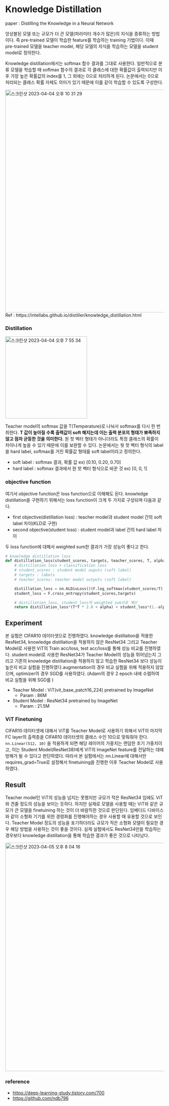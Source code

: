 # Knowledge Distillation

paper : Distilling the Knowledge in a Neural Network

앙상블된 모델 또는 규모가 더 큰 모델(파라미터 개수가 많은)의 지식을 증류하는 방법이다. 즉 pre-trained 모델이 학습한 feature를 학습하는 training 기법이다. 이때 pre-trained 모델을 teacher model, 해당 모델의 지식을 학습하는 모델을 student model로 정의한다.

Knowledge distillation에서는 softmax 함수 결과를 그대로 사용한다. 일반적으로 분류 모델을 학습할 때 softmax 함수의 결과로 각 클래스에 대한 확률값이 출력되지만 이후 가장 높은 확률값의 index를 1, 그 외에는 0으로 처리하게 된다. 논문에서는 0으로 처리되는 클래스 확률 자체도 의미가 있기 때문에 이를 같이 학습할 수 있도록 구성한다.

<img width="706" alt="스크린샷 2023-04-04 오후 10 31 29" src="https://user-images.githubusercontent.com/126544082/229809213-c77638d6-ea0c-4d18-843c-68108a7ca277.png">
Ref : https://intellabs.github.io/distiller/knowledge_distillation.html

### Distillation

<img width="260" alt="스크린샷 2023-04-04 오후 7 55 34" src="https://user-images.githubusercontent.com/126544082/229809231-0b8506de-004f-4467-8c86-be0229f4ea61.png">

Teacher model의 softmax 값을 T(Temperature)로 나눠서 softmax를 다시 한 번 취한다. **T 값이 높아질 수록 출력값이 soft 해지는데 이는 출력 분포의 형태가 뾰족하지 않고 점차 균등한 것을 의미한다.** 원 핫 벡터 형태가 아니더라도 특정 클래스의 확률이 차이나게 높을 수 있기 때문에 이를 보완할 수 있다. 논문에서는 웟 핫 벡터 형식의 label을 hard label, softmax를 거친 확률값 형태를 soft label이라고 정의한다.
* soft label : softmax 결과, 확률 값 ex) [0.10, 0.20, 0.70]
* hard label : softmax 결과에서 원 핫 벡터 형식으로 바꾼 것 ex) [0, 0, 1]

### objective function

여기서 objective function은 loss function으로 이해해도 된다. knowledge distillation을 구현하기 위해서는 loss function이 크게 두 가지로 구성되며 다음과 같다.

* first objective(distillation loss) : teacher model과 student model 간의 soft label 차이(KLD로 구현) 
* second objective(student loss) : student model과 label 간의 hard label 차이

두 loss function에 대해서 weighted sum한 결과가 가장 성능이 좋다고 한다. 

```python
# knowledge distillation loss
def distillation_loss(student_scores, targets, teacher_scores, T, alpha):
    # distillation loss + classification loss
    # student_scores : student model ouputs (soft label) 
    # targets : labels
    # teacher_scores: teacher model outputs (soft label)

    distillation_loss = nn.KLDivLoss()(F.log_softmax(student_scores/T), F.softmax(teacher_scores/T))  
    student_loss = F.cross_entropy(student_scores,targets) 

    # distillation_loss, student_loss의 weighted sum으로 계산
    return distillation_loss*(T*T * 2.0 + alpha) + student_loss*(1.-alpha)
```

## Experiment
본 실험은 CIFAR10 데이터셋으로 진행하였다. knowledge distillation을 적용한 ResNet34, knowledge distillation을 적용하지 않은 ResNet34 그리고 Teacher Model로 사용한 ViT의 Train acc/loss, test acc/loss를 통해 성능 비교를 진행하였다. student model로 사용한 ResNet34가 Teacher Model의 성능을 뛰어넘는지 그리고 기존의 knowledge distillation을 적용하지 않고 학습한 ResNet34 보다 성능이 높은지 비교 실험을 진행하였다.augmentation의 경우 비교 실험을 위해 적용하지 않았으며, optimizer의 경우 SGD를 사용하였다. (Adam의 경우 2 epoch 내에 수렴하여 비교 실험을 위해 SGD를 )

- Teacher Model : ViT(vit_base_patch16_224) pretrained by ImageNet 
    - Param : 86M
- Student Model : ResNet34 pretrained by ImageNet
    - Param : 21.5M

### ViT Finetuning

CIFAR10 데이터셋에 대해서 ViT를 Teacher Model로 사용하기 위해서 ViT의 마지막 FC layer의 출력층을 CIFAR10 데이터셋의 클래스 수인 10으로 맞춰줘야 한다.  `nn.Linear(512, 10)` 을 적용하게 되면 해당 레이어의 가중치는 랜덤한 초기 가중치이고, 이는 Student Model(ResNet38)에게 ViT의 ImageNet feature를 전달하는 데에 방해가 될 수 있다고 판단하였다. 따라서 본 실험에서는 nn.Linear에 대해서만 requires_grad=True로 설정해서 finetuining을 진행한 이후 Teacher Model로 사용하였다.

## Result
Teacher model인 ViT의 성능을 넘지는 못했지만 규모가 작은 ResNet34 임에도 ViT와 견줄 정도의 성능을 보이는 듯하다. 하지만 실제로 모델을 사용할 때는 ViT와 같은 규모가 큰 모델을 finetuining 하는 것이 더 바람직한 것으로 판단된다. 임베디드 디바이스와 같이 소형화 기기를 위한 경령화를 진행해야하는 경우 사용할 때 유용할 것으로 보인다. Teacher Model 정도의 성능을 포기하더라도 규모가 작은 소형화 모델이 필요한 경우 해당 방법을 사용하는 것이 좋을 것이다. 실제 실험에서도 ResNet34만을 학습하는 경우보다 knowledge distillation을 통해 학습한 결과가 좋은 것으로 나타났다. 

<img width="724" alt="스크린샷 2023-04-05 오후 8 04 16" src="https://user-images.githubusercontent.com/126544082/230062575-9faadbab-77fb-4374-8c78-f258a411118d.png">

### reference
* https://deep-learning-study.tistory.com/700
* https://github.com/ndb796
